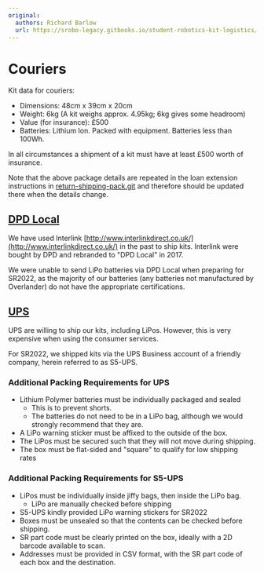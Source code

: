 ```yaml
---
original:
  authors: Richard Barlow
  url: https://srobo-legacy.gitbooks.io/student-robotics-kit-logistics/kit-transport/couriers.html
---
```

# Couriers

Kit data for couriers:

* Dimensions: 48cm x 39cm x 20cm
* Weight: 6kg (A kit weighs approx. 4.95kg; 6kg gives some headroom)
* Value (for insurance): £500
* Batteries: Lithium Ion. Packed with equipment. Batteries less than 100Wh.

In all circumstances a shipment of a kit must have at least £500 worth of insurance.

Note that the above package details are repeated in the loan extension instructions in [return-shipping-pack.git](https://github.com/srobo/return-shipping-pack/tree/master/instructions) and therefore should be updated there when the details change.

## [DPD Local](https://www.dpdlocal.co.uk/)

We have used Interlink [http://www.interlinkdirect.co.uk/](http://www.interlinkdirect.co.uk/) in the past to ship kits. Interlink were bought by DPD and rebranded to "DPD Local" in 2017.

We were unable to send LiPo batteries via DPD Local when preparing for SR2022, as the majority of our batteries (any batteries not manufactured by Overlander) do not have the appropriate certifications.

## [UPS](https://www.ups.com/gb/en/Home.page)

UPS are willing to ship our kits, including LiPos. However, this is very expensive when using the consumer services.

For SR2022, we shipped kits via the UPS Business account of a friendly company, herein referred to as S5-UPS.

### Additional Packing Requirements for UPS

* Lithium Polymer batteries must be individually packaged and sealed
  * This is to prevent shorts.
  * The batteries do not need to be in a LiPo bag, although we would strongly recommend that they are.
* A LiPo warning sticker must be affixed to the outside of the box.
* The LiPos must be secured such that they will not move during shipping.
* The box must be flat-sided and "square" to qualify for low shipping rates

### Additional Packing Requirements for S5-UPS

* LiPos must be individually inside jiffy bags, then inside the LiPo bag.
  * LiPo are manually checked before shipping
* S5-UPS kindly provided LiPo warning stickers for SR2022
* Boxes must be unsealed so that the contents can be checked before shipping.
* SR part code must be clearly printed on the box, ideally with a 2D barcode available to scan.
* Addresses must be provided in CSV format, with the SR part code of each box and the destination.
